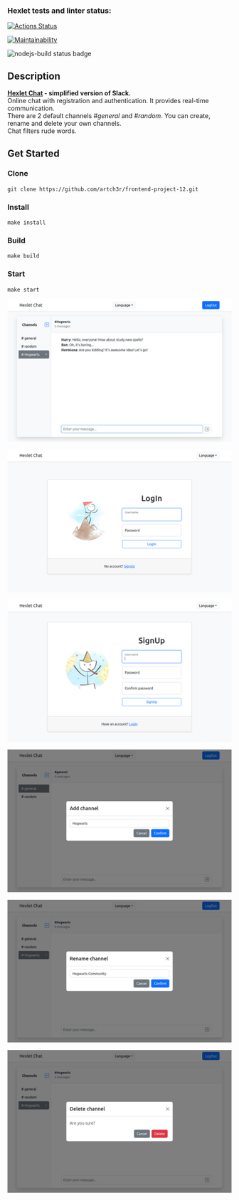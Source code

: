 ### Hexlet tests and linter status:
[![Actions Status](https://github.com/artch3r/frontend-project-12/workflows/hexlet-check/badge.svg)](https://github.com/artch3r/frontend-project-12/actions)

[![Maintainability](https://api.codeclimate.com/v1/badges/6963da93ee5fe530b7b2/maintainability)](https://codeclimate.com/github/artch3r/frontend-project-12/maintainability)

![nodejs-build status badge](https://github.com/artch3r/frontend-project-12/actions/workflows/nodejs-build.yml/badge.svg)

## Description

**[Hexlet Chat](https://frontend-project-12-production-640c.up.railway.app/) - simplified version of Slack.**  
Online chat with registration and authentication. It provides real-time communication.  
There are 2 default channels *#general* and *#random*. You can create, rename and delete your own channels.  
Chat filters rude words.



## Get Started

### Clone
```
git clone https://github.com/artch3r/frontend-project-12.git
```

### Install
```
make install
```

### Build
```
make build
```

### Start
```
make start
```

![Chat screenshot](/screenshots/chat.png)

![Login screenshot](/screenshots/login.png)

![SignUp screenshot](/screenshots/signUp.png)

![New channel screenshot](/screenshots/addChannel.png)

![Rename channel screenshot](/screenshots/renameChannel.png)

![Delete channel screenshot](/screenshots/deleteChannel.png)





